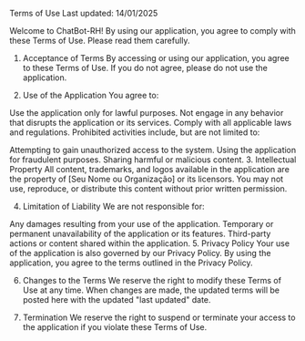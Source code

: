 Terms of Use
Last updated: 14/01/2025

Welcome to ChatBot-RH! By using our application, you agree to comply with these Terms of Use. Please read them carefully.

1. Acceptance of Terms
By accessing or using our application, you agree to these Terms of Use. If you do not agree, please do not use the application.

2. Use of the Application
You agree to:

Use the application only for lawful purposes.
Not engage in any behavior that disrupts the application or its services.
Comply with all applicable laws and regulations.
Prohibited activities include, but are not limited to:

Attempting to gain unauthorized access to the system.
Using the application for fraudulent purposes.
Sharing harmful or malicious content.
3. Intellectual Property
All content, trademarks, and logos available in the application are the property of [Seu Nome ou Organização] or its licensors. You may not use, reproduce, or distribute this content without prior written permission.

4. Limitation of Liability
We are not responsible for:

Any damages resulting from your use of the application.
Temporary or permanent unavailability of the application or its features.
Third-party actions or content shared within the application.
5. Privacy Policy
Your use of the application is also governed by our Privacy Policy. By using the application, you agree to the terms outlined in the Privacy Policy.

6. Changes to the Terms
We reserve the right to modify these Terms of Use at any time. When changes are made, the updated terms will be posted here with the updated "last updated" date.

7. Termination
We reserve the right to suspend or terminate your access to the application if you violate these Terms of Use.

